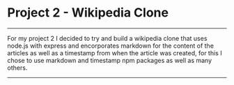 # Project 2 - Wikipedia Clone
---

For my project 2 I decided to try and build a wikipedia clone that uses node.js with express and encorporates markdown for the content of the articles as well as a timestamp from when the article was created, for this I chose to use markdown and timestamp npm packages as well as many others. 

---
[logo]: public/ERD.png "ERD Schema"
